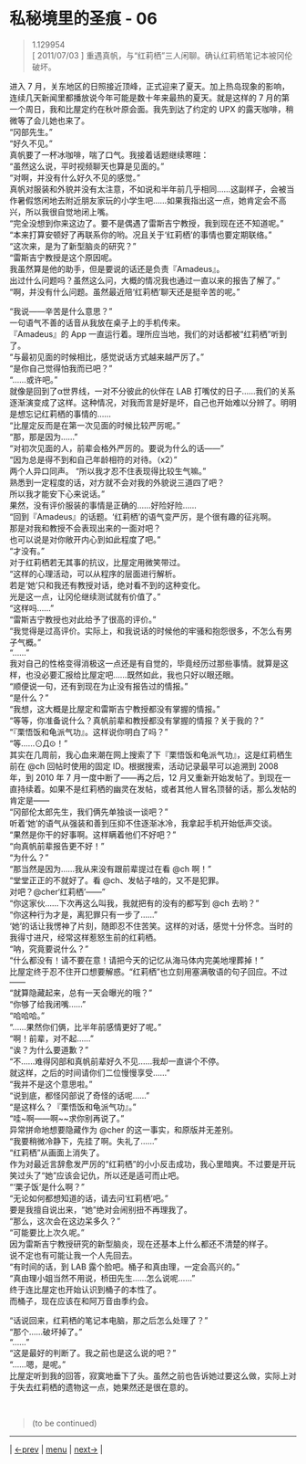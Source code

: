 # 私秘境里的圣痕 - 06
> 1.129954  
> [ 2011/07/03 ] 重遇真帆，与“红莉栖”三人闲聊。确认红莉栖笔记本被冈伦破坏。  

进入 7 月，关东地区的日照接近顶峰，正式迎来了夏天。加上热岛现象的影响，连续几天新闻里都播放说今年可能是数十年来最热的夏天。就是这样的 7 月的第一个周日，我和比屋定约在秋叶原会面。我先到达了约定的 UPX 的露天咖啡，稍微等了会儿她也来了。  
“冈部先生。”  
“好久不见。”  
真帆要了一杯冰咖啡，喘了口气。我接着话题继续寒暄：  
“虽然这么说，平时视频聊天也算是见面的。”  
“对啊，并没有什么好久不见的感觉。”  
真帆对服装和外貌并没有太注意，不如说和半年前几乎相同……这副样子，会被当作暑假悠闲地去附近朋友家玩的小学生吧……如果我指出这一点，她肯定会不高兴，所以我很自觉地闭上嘴。  
“完全没想到你来这边了。要不是偶遇了雷斯吉宁教授，我到现在还不知道呢。”  
“本来打算安顿好了再联系你的哟。况且关于‘红莉栖’的事情也要定期联络。”  
“这次来，是为了新型脑炎的研究？”  
“雷斯吉宁教授是这个原因呢。  
 我虽然算是他的助手，但是要说的话还是负责『Amadeus』。  
 出过什么问题吗？虽然这么问，大概的情况我也通过一直以来的报告了解了。”  
“啊，并没有什么问题。虽然最近陪‘红莉栖’聊天还是挺辛苦的呢。”  

“我说——辛苦是什么意思？”  
一句语气不善的话音从我放在桌子上的手机传来。  
『Amadeus』的 App 一直运行着。理所应当地，我们的对话都被“红莉栖”听到了。  
“与最初见面的时候相比，感觉说话方式越来越严厉了。”  
“是你自己觉得怕我而已吧？”  
“……或许吧。”  
就像是回到了α世界线，一对不分彼此的伙伴在 LAB 打嘴仗的日子……我们的关系逐渐演变成了这样。这种情况，对我而言是好是坏，自己也开始难以分辨了。明明是想忘记红莉栖的事情的……  
“比屋定反而是在第一次见面的时候比较严厉呢。”  
“那，那是因为……”  
“对初次见面的人，前辈会格外严厉的。要说为什么的话——”  
“因为总是得不到和自己年龄相符的对待。（x2）”  
两个人异口同声。
“所以我才忍不住表现得比较生气嘛。”  
 熟悉到一定程度的话，对方就不会对我的外貌说三道四了吧？  
 所以我才能安下心来说话。”  
果然，没有评价服装的事情是正确的……好险好险……  
“回到『Amadeus』的话题。‘红莉栖’的语气变严厉，是个很有趣的征兆啊。  
 那是对我和教授不会表现出来的一面对吧？  
 也可以说是对你敞开内心到如此程度了吧。”  
“才没有。”  
对于红莉栖若无其事的抗议，比屋定用微笑带过。  
“这样的心理活动，可以从程序的层面进行解析。  
 若是‘她’只和我还有教授对话，绝对看不到的这种变化。  
 光是这一点，让冈伦继续测试就有价值了。”  
“这样吗……”  
“雷斯吉宁教授也对此给予了很高的评价。”  
“我觉得是过高评价。实际上，和我说话的时候他的牢骚和抱怨很多，不怎么有男子气概。”  
“……”  
我对自己的性格变得消极这一点还是有自觉的，毕竟经历过那些事情。就算是这样，也没必要汇报给比屋定吧……既然如此，我也只好以眼还眼。  
“顺便说一句，还有到现在为止没有报告过的情报。”  
“是什么？”  
“我想，这大概是比屋定和雷斯吉宁教授都没有掌握的情报。”  
“等等，你准备说什么？真帆前辈和教授都没有掌握的情报？关于我的？”  
“『栗悟饭和龟派气功』。这样说你明白了吗？”  
“等……⊙Д⊙！”  
其实在几周前，我心血来潮在网上搜索了下『栗悟饭和龟派气功』，这是红莉栖生前在 @ch 回帖时使用的固定 ID。根据搜索，活动记录最早可以追溯到 2008 年，到 2010 年 7 月一度中断了——再之后，12 月又重新开始发帖了。到现在一直持续着。如果不是红莉栖的幽灵在发帖，或者其他人冒名顶替的话，那么发帖的肯定是——  
“冈部伦太郎先生，我们俩先单独谈一谈吧？”  
听着‘她’的语气从强装和善到压抑不住逐渐冰冷，我拿起手机开始低声交谈。  
“果然是你干的好事啊。这样瞒着他们不好吧？”  
“向真帆前辈报告更不好！”  
“为什么？”  
“那当然是因为……我从来没有跟前辈提过在看 @ch 啊！”  
“堂堂正正的不就好了。看 @ch、发帖子啥的，又不是犯罪。  
 对吧？@cher‘红莉栖’——”  
“你这家伙……下次再这么叫我，我就把有的没有的都写到 @ch 去哟？”  
“你这种行为才是，离犯罪只有一步了……”  
‘她’的话让我愣神了片刻，随即忍不住苦笑。这样的对话，感觉十分怀念。当时的我得寸进尺，经常这样惹怒生前的红莉栖。  
“呐，究竟要说什么？”  
“什么都没有！请不要在意！请把今天的记忆从海马体内完美地埋葬掉！”  
比屋定终于忍不住开口想要解惑。“红莉栖”也立刻用塞满敬语的句子回应。不过——  
“就算隐藏起来，总有一天会曝光的哦？”  
“你够了给我闭嘴……”  
“哈哈哈。”  
“……果然你们俩，比半年前感情更好了呢。”  
“啊！前辈，对不起……”  
“诶？为什么要道歉？”  
“不……难得冈部和真帆前辈好久不见……我却一直讲个不停。  
 就这样，之后的时间请你们二位慢慢享受……”  
“我并不是这个意思啦。”  
“说到底，都怪冈部说了奇怪的话呢……”  
“是这样么？『栗悟饭和龟派气功』。”  
“哇~啊——啊~~求你别再说了。”  
异常拼命地想要隐藏作为 @cher 的这一事实，和原版并无差别。  
“我要稍微冷静下，先挂了啊。失礼了……”  
“红莉栖”从画面上消失了。  
作为对最近言辞愈发严厉的“红莉栖”的小小反击成功，我心里暗爽。不过要是开玩笑过头了“她”应该会记仇，所以还是适可而止吧。  
“‘栗子饭’是什么啊？”  
“无论如何都想知道的话，请去问‘红莉栖’吧。”  
要是我擅自说出来，“她”绝对会闹别扭不再理我了。  
“那么，这次会在这边呆多久？”  
“可能要比上次久呢。”  
 因为雷斯吉宁教授研究的新型脑炎，现在还基本上什么都还不清楚的样子。  
 说不定也有可能让我一个人先回去。  
“有时间的话，到 LAB 露个脸吧。桶子和真由理，一定会高兴的。”  
“真由理小姐当然不用说，桥田先生……怎么说呢……”  
终于连比屋定也开始认识到桶子的本性了。  
而桶子，现在应该在和阿万音由季约会。  

“话说回来，红莉栖的笔记本电脑，那之后怎么处理了？”  
“那个……破坏掉了。”  
“……”  
“这是最好的判断了。我之前也是这么说的吧？”  
“……嗯，是呢。”  
比屋定听到我的回答，寂寞地垂下了头。虽然之前也告诉她过要这么做，实际上对于失去红莉栖的遗物这一点，她果然还是很在意的。



<br/>

> (to be continued)
---

| [←prev](./0041) | [menu](../) | [next→](./0043) |
